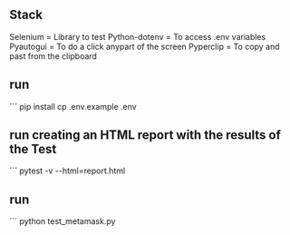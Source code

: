 ## Stack
Selenium = Library to test
Python-dotenv = To access .env variables
Pyautogui = To do a click anypart of the screen
Pyperclip = To copy and past from the clipboard

## run 
´´´
pip install
cp .env.example .env 


## run creating an HTML report with the results of the Test
´´´
pytest -v --html=report.html

## run 
´´´
python test_metamask.py

